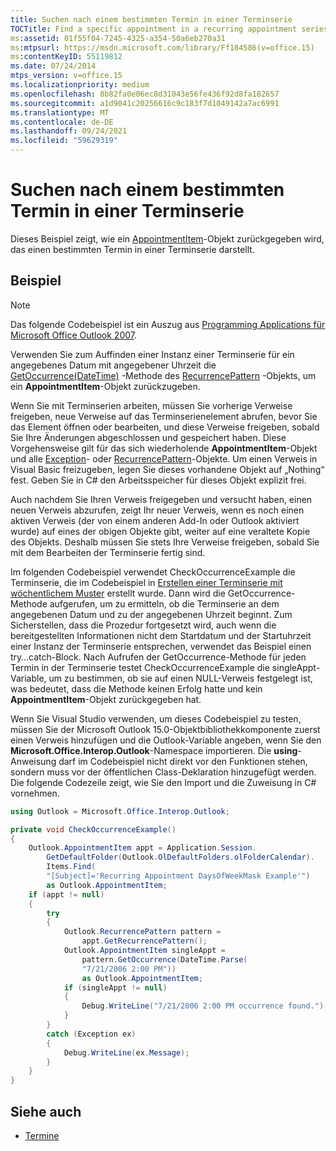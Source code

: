 ```yaml
---
title: Suchen nach einem bestimmten Termin in einer Terminserie
TOCTitle: Find a specific appointment in a recurring appointment series
ms:assetid: 01f55f04-7245-4325-a354-50a6eb270a31
ms:mtpsurl: https://msdn.microsoft.com/library/Ff184586(v=office.15)
ms:contentKeyID: 55119812
ms.date: 07/24/2014
mtps_version: v=office.15
ms.localizationpriority: medium
ms.openlocfilehash: 8b82fa0e06ec8d31043e56fe436f92d8fa182657
ms.sourcegitcommit: a1d9041c20256616c9c183f7d1049142a7ac6991
ms.translationtype: MT
ms.contentlocale: de-DE
ms.lasthandoff: 09/24/2021
ms.locfileid: "59629319"
---
```

# <a name="find-a-specific-appointment-in-a-recurring-appointment-series"></a>Suchen nach einem bestimmten Termin in einer Terminserie

Dieses Beispiel zeigt, wie ein [AppointmentItem](https://msdn.microsoft.com/library/bb645611\(v=office.15\))-Objekt zurückgegeben wird, das einen bestimmten Termin in einer Terminserie darstellt.

## <a name="example"></a>Beispiel

> [!NOTE] 
> Das folgende Codebeispiel ist ein Auszug aus [Programming Applications für Microsoft Office Outlook 2007](https://www.amazon.com/gp/product/0735622493?ie=UTF8&tag=msmsdn-20&linkCode=as2&camp=1789&creative=9325&creativeASIN=0735622493).

Verwenden Sie zum Auffinden einer Instanz einer Terminserie für ein angegebenes Datum mit angegebener Uhrzeit die [GetOccurrence(DateTime)](https://msdn.microsoft.com/library/bb622806\(v=office.15\)) -Methode des [RecurrencePattern](https://msdn.microsoft.com/library/bb608903\(v=office.15\)) -Objekts, um ein **AppointmentItem**-Objekt zurückzugeben.

Wenn Sie mit Terminserien arbeiten, müssen Sie vorherige Verweise freigeben, neue Verweise auf das Terminserienelement abrufen, bevor Sie das Element öffnen oder bearbeiten, und diese Verweise freigeben, sobald Sie Ihre Änderungen abgeschlossen und gespeichert haben. Diese Vorgehensweise gilt für das sich wiederholende **AppointmentItem**-Objekt und alle [Exception](https://msdn.microsoft.com/library/bb610440\(v=office.15\))- oder [RecurrencePattern](https://msdn.microsoft.com/library/bb608903\(v=office.15\))-Objekte. Um einen Verweis in Visual Basic freizugeben, legen Sie dieses vorhandene Objekt auf „Nothing“ fest. Geben Sie in C\# den Arbeitsspeicher für dieses Objekt explizit frei.

Auch nachdem Sie Ihren Verweis freigegeben und versucht haben, einen neuen Verweis abzurufen, zeigt Ihr neuer Verweis, wenn es noch einen aktiven Verweis (der von einem anderen Add-In oder Outlook aktiviert wurde) auf eines der obigen Objekte gibt, weiter auf eine veraltete Kopie des Objekts. Deshalb müssen Sie stets Ihre Verweise freigeben, sobald Sie mit dem Bearbeiten der Terminserie fertig sind.

Im folgenden Codebeispiel verwendet CheckOccurrenceExample die Terminserie, die im Codebeispiel in [Erstellen einer Terminserie mit wöchentlichem Muster](how-to-create-a-recurring-appointment-that-has-a-weekly-pattern.md) erstellt wurde. Dann wird die GetOccurrence-Methode aufgerufen, um zu ermitteln, ob die Terminserie an dem angegebenen Datum und zu der angegebenen Uhrzeit beginnt. Zum Sicherstellen, dass die Prozedur fortgesetzt wird, auch wenn die bereitgestellten Informationen nicht dem Startdatum und der Startuhrzeit einer Instanz der Terminserie entsprechen, verwendet das Beispiel einen try…catch-Block. Nach Aufrufen der GetOccurrence-Methode für jeden Termin in der Terminserie testet CheckOccurrenceExample die singleAppt-Variable, um zu bestimmen, ob sie auf einen NULL-Verweis festgelegt ist, was bedeutet, dass die Methode keinen Erfolg hatte und kein **AppointmentItem**-Objekt zurückgegeben hat.

Wenn Sie Visual Studio verwenden, um dieses Codebeispiel zu testen, müssen Sie der Microsoft Outlook 15.0-Objektbibliothekkomponente zuerst einen Verweis hinzufügen und die Outlook-Variable angeben, wenn Sie den **Microsoft.Office.Interop.Outlook**-Namespace importieren. Die **using**-Anweisung darf im Codebeispiel nicht direkt vor den Funktionen stehen, sondern muss vor der öffentlichen Class-Deklaration hinzugefügt werden. Die folgende Codezeile zeigt, wie Sie den Import und die Zuweisung in C\# vornehmen.

```csharp
using Outlook = Microsoft.Office.Interop.Outlook;
```

```csharp
private void CheckOccurrenceExample()
{
    Outlook.AppointmentItem appt = Application.Session.
        GetDefaultFolder(Outlook.OlDefaultFolders.olFolderCalendar).
        Items.Find(
        "[Subject]='Recurring Appointment DaysOfWeekMask Example'")
        as Outlook.AppointmentItem;
    if (appt != null)
    {
        try
        {
            Outlook.RecurrencePattern pattern =
                appt.GetRecurrencePattern();
            Outlook.AppointmentItem singleAppt =
                pattern.GetOccurrence(DateTime.Parse(
                "7/21/2006 2:00 PM"))
                as Outlook.AppointmentItem;
            if (singleAppt != null)
            {
                Debug.WriteLine("7/21/2006 2:00 PM occurrence found.");
            }
        }
        catch (Exception ex)
        {
            Debug.WriteLine(ex.Message);
        }
    }
}
```

## <a name="see-also"></a>Siehe auch

- [Termine](appointments.md)


